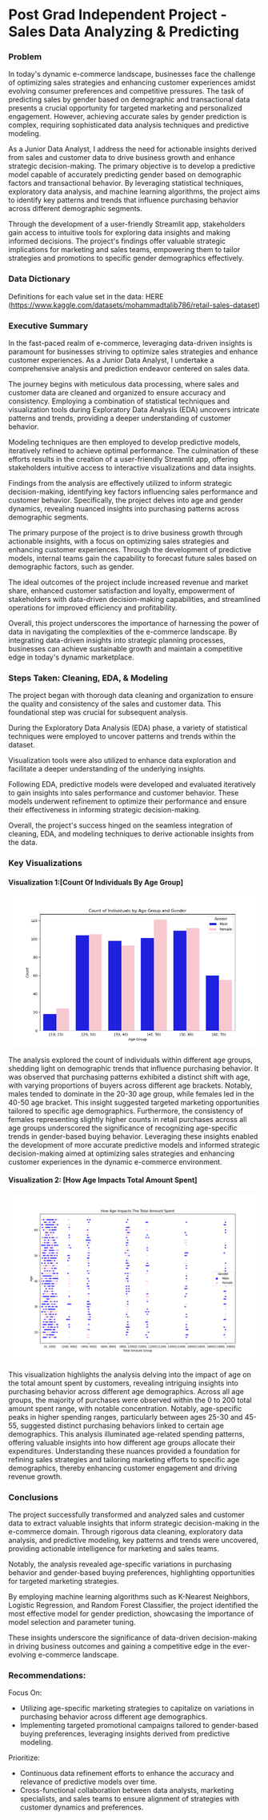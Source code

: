 # Post Grad Independent Project - Sales Data Analyzing & Predicting

### Problem

In today's dynamic e-commerce landscape, businesses face the challenge of optimizing sales strategies and enhancing customer experiences amidst evolving consumer preferences and competitive pressures. The task of predicting sales by gender based on demographic and transactional data presents a crucial opportunity for targeted marketing and personalized engagement. However, achieving accurate sales by gender prediction is complex, requiring sophisticated data analysis techniques and predictive modeling.

As a Junior Data Analyst, I address the need for actionable insights derived from sales and customer data to drive business growth and enhance strategic decision-making. The primary objective is to develop a predictive model capable of accurately predicting gender based on demographic factors and transactional behavior. By leveraging statistical techniques, exploratory data analysis, and machine learning algorithms, the project aims to identify key patterns and trends that influence purchasing behavior across different demographic segments.

Through the development of a user-friendly Streamlit app, stakeholders gain access to intuitive tools for exploring data insights and making informed decisions. The project's findings offer valuable strategic implications for marketing and sales teams, empowering them to tailor strategies and promotions to specific gender demographics effectively.

### Data Dictionary

Definitions for each value set in the data: HERE (https://www.kaggle.com/datasets/mohammadtalib786/retail-sales-dataset)                                

### Executive Summary

In the fast-paced realm of e-commerce, leveraging data-driven insights is paramount for businesses striving to optimize sales strategies and enhance customer experiences. As a Junior Data Analyst, I undertake a comprehensive analysis and prediction endeavor centered on sales data.

The journey begins with meticulous data processing, where sales and customer data are cleaned and organized to ensure accuracy and consistency. Employing a combination of statistical techniques and visualization tools during Exploratory Data Analysis (EDA) uncovers intricate patterns and trends, providing a deeper understanding of customer behavior.

Modeling techniques are then employed to develop predictive models, iteratively refined to achieve optimal performance. The culmination of these efforts results in the creation of a user-friendly Streamlit app, offering stakeholders intuitive access to interactive visualizations and data insights.

Findings from the analysis are effectively utilized to inform strategic decision-making, identifying key factors influencing sales performance and customer behavior. Specifically, the project delves into age and gender dynamics, revealing nuanced insights into purchasing patterns across demographic segments.

The primary purpose of the project is to drive business growth through actionable insights, with a focus on optimizing sales strategies and enhancing customer experiences. Through the development of predictive models, internal teams gain the capability to forecast future sales based on demographic factors, such as gender.

The ideal outcomes of the project include increased revenue and market share, enhanced customer satisfaction and loyalty, empowerment of stakeholders with data-driven decision-making capabilities, and streamlined operations for improved efficiency and profitability.

Overall, this project underscores the importance of harnessing the power of data in navigating the complexities of the e-commerce landscape. By integrating data-driven insights into strategic planning processes, businesses can achieve sustainable growth and maintain a competitive edge in today's dynamic marketplace.

### Steps Taken: Cleaning, EDA, & Modeling

The project began with thorough data cleaning and organization to ensure the quality and consistency of the sales and customer data. This foundational step was crucial for subsequent analysis. 

During the Exploratory Data Analysis (EDA) phase, a variety of statistical techniques were employed to uncover patterns and trends within the dataset. 

Visualization tools were also utilized to enhance data exploration and facilitate a deeper understanding of the underlying insights. 

Following EDA, predictive models were developed and evaluated iteratively to gain insights into sales performance and customer behavior. These models underwent refinement to optimize their performance and ensure their effectiveness in informing strategic decision-making. 

Overall, the project's success hinged on the seamless integration of cleaning, EDA, and modeling techniques to derive actionable insights from the data.

### Key Visualizations

#### Visualization 1:[Count Of Individuals By Age Group]

![Visualization 1](images/countofindivbyagegroup.png)

The analysis explored the count of individuals within different age groups, shedding light on demographic trends that influence purchasing behavior. It was observed that purchasing patterns exhibited a distinct shift with age, with varying proportions of buyers across different age brackets. Notably, males tended to dominate in the 20-30 age group, while females led in the 40-50 age bracket. This insight suggested targeted marketing opportunities tailored to specific age demographics. Furthermore, the consistency of females representing slightly higher counts in retail purchases across all age groups underscored the significance of recognizing age-specific trends in gender-based buying behavior. Leveraging these insights enabled the development of more accurate predictive models and informed strategic decision-making aimed at optimizing sales strategies and enhancing customer experiences in the dynamic e-commerce environment.

#### Visualization 2: [How Age Impacts Total Amount Spent]

![Visualization 2](images/howageimpactsamountspent.png)

This visualization highlights the analysis delving into the impact of age on the total amount spent by customers, revealing intriguing insights into purchasing behavior across different age demographics. Across all age groups, the majority of purchases were observed within the 0 to 200 total amount spent range, with notable concentration. Notably, age-specific peaks in higher spending ranges, particularly between ages 25-30 and 45-55, suggested distinct purchasing behaviors linked to certain age demographics. This analysis illuminated age-related spending patterns, offering valuable insights into how different age groups allocate their expenditures. Understanding these nuances provided a foundation for refining sales strategies and tailoring marketing efforts to specific age demographics, thereby enhancing customer engagement and driving revenue growth.

### Conclusions

The project successfully transformed and analyzed sales and customer data to extract valuable insights that inform strategic decision-making in the e-commerce domain. Through rigorous data cleaning, exploratory data analysis, and predictive modeling, key patterns and trends were uncovered, providing actionable intelligence for marketing and sales teams. 

Notably, the analysis revealed age-specific variations in purchasing behavior and gender-based buying preferences, highlighting opportunities for targeted marketing strategies. 

By employing machine learning algorithms such as K-Nearest Neighbors, Logistic Regression, and Random Forest Classifier, the project identified the most effective model for gender prediction, showcasing the importance of model selection and parameter tuning. 

These insights underscore the significance of data-driven decision-making in driving business outcomes and gaining a competitive edge in the ever-evolving e-commerce landscape. 

### Recommendations:

Focus On:

- Utilizing age-specific marketing strategies to capitalize on variations in purchasing behavior across different age demographics.
- Implementing targeted promotional campaigns tailored to gender-based buying preferences, leveraging insights derived from predictive modeling.

Prioritize:

- Continuous data refinement efforts to enhance the accuracy and relevance of predictive models over time.
- Cross-functional collaboration between data analysts, marketing specialists, and sales teams to ensure alignment of strategies with customer dynamics and preferences.










